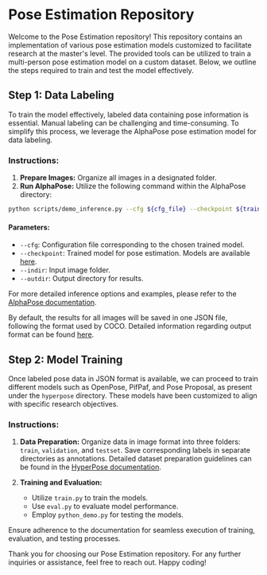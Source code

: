 # Pose Estimation Repository

Welcome to the Pose Estimation repository! This repository contains an implementation of various pose estimation models customized to facilitate research at the master's level. The provided tools can be utilized to train a multi-person pose estimation model on a custom dataset. Below, we outline the steps required to train and test the model effectively.

## Step 1: Data Labeling

To train the model effectively, labeled data containing pose information is essential. Manual labeling can be challenging and time-consuming. To simplify this process, we leverage the AlphaPose pose estimation model for data labeling.

### Instructions:

1. **Prepare Images:** Organize all images in a designated folder.
2. **Run AlphaPose:** Utilize the following command within the AlphaPose directory:

```bash
python scripts/demo_inference.py --cfg ${cfg_file} --checkpoint ${trained_model} --indir ${img_directory} --outdir ${output_directory}
 ```

#### Parameters:
- `--cfg`: Configuration file corresponding to the chosen trained model.
- `--checkpoint`: Trained model for pose estimation. Models are available [here](https://github.com/saqib736/Pose_Estimation/blob/main/AlphaPose/docs/MODEL_ZOO.md#model-zoo).
- `--indir`: Input image folder.
- `--outdir`: Output directory for results.

For more detailed inference options and examples, please refer to the [AlphaPose documentation](https://github.com/saqib736/Pose_Estimation/blob/main/AlphaPose/docs/GETTING_STARTED.md#getting-started).

By default, the results for all images will be saved in one JSON file, following the format used by COCO. Detailed information regarding output format can be found [here](https://github.com/saqib736/Pose_Estimation/blob/main/AlphaPose/docs/output.md#contents).

## Step 2: Model Training

Once labeled pose data in JSON format is available, we can proceed to train different models such as OpenPose, PifPaf, and Pose Proposal, as present under the `hyperpose` directory. These models have been customized to align with specific research objectives.

### Instructions:

1. **Data Preparation:** Organize data in image format into three folders: `train`, `validation`, and `testset`. Save corresponding labels in separate directories as annotations. Detailed dataset preparation guidelines can be found in the [HyperPose documentation](https://hyperpose.readthedocs.io/en/latest/).

2. **Training and Evaluation:**
   - Utilize `train.py` to train the models.
   - Use `eval.py` to evaluate model performance.
   - Employ `python_demo.py` for testing the models.

Ensure adherence to the documentation for seamless execution of training, evaluation, and testing processes.

Thank you for choosing our Pose Estimation repository. For any further inquiries or assistance, feel free to reach out. Happy coding!
